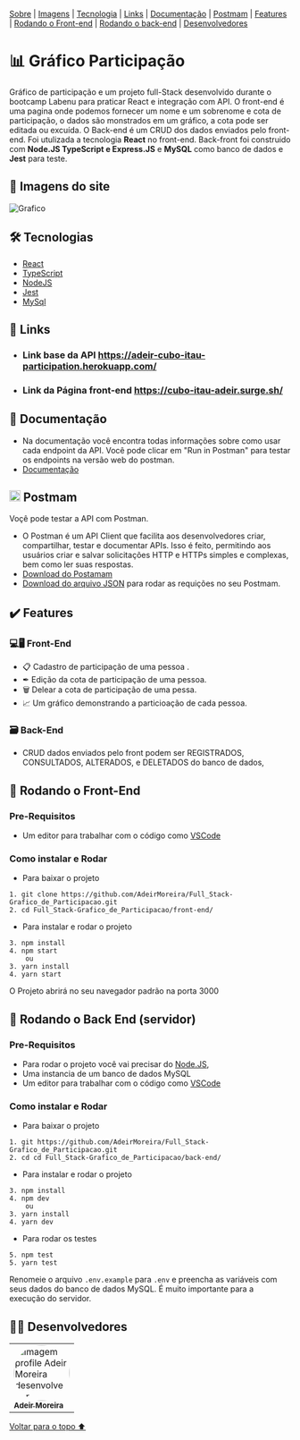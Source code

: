<p>
<a href="#sobre">Sobre</a> |
<a href="#imagens">Imagens</a> |
<a href="#tecnologia">Tecnologia</a> |
<a href="#link">Links</a> |
<a href="#documentação">Documentação</a> |
<a href="#postmam">Postmam</a> |
<a href="#features">Features</a> |
<a href="#front">Rodando o Front-end</a> |
<a href="#back">Rodando o back-end</a> |
<a href="#desenvolvedores">Desenvolvedores</a>
</p>

<h1 id="sobre">📊 Gráfico Participação</h1>

Gráfico de participação e um projeto full-Stack desenvolvido durante o bootcamp Labenu para praticar React e integração com API. O front-end é uma pagina onde podemos fornecer um nome e um sobrenome e cota de participação, o dados são monstrados em um gráfico, a cota pode ser editada ou excuída. O Back-end é um CRUD dos dados enviados pelo front-end. Foi utulizada a tecnologia **React** no front-end. Back-front foi construido com **Node.JS TypeScript e Express.JS** e **MySQL** como banco de dados e **Jest** para teste.

<h2 id="imagens">📱 Imagens do site</h2>

![Grafico](https://user-images.githubusercontent.com/98994187/182979752-3cedcefe-6ec8-4ebd-b419-d272f39be5b8.png)


<h2 id="tecnologia">🛠 Tecnologias</h2>

- [React](https://pt-br.reactjs.org/docs/getting-started.html)
- [TypeScript](https://www.typescriptlang.org/)
- [NodeJS](https://nodejs.org/en/docs/)
- [Jest](https://jestjs.io/pt-BR/docs/api)
- [MySql](https://dev.mysql.com/doc/)

<h2 id="link">🔗 Links</h2>

- ### Link base da API https://adeir-cubo-itau-participation.herokuapp.com/
- ### Link da Página front-end https://cubo-itau-adeir.surge.sh/


<h2 id="documentação">📃 Documentação</h2>

- Na documentação você encontra todas informações sobre como usar cada endpoint da API. Você pode clicar em "Run in Postman" para testar os endpoints na versão web do postman.
- [Documentação](https://documenter.getpostman.com/view/20351643/VUjLK6oJ)


<h2 id="postmam"> <img src="https://user-images.githubusercontent.com/98994187/182048033-f81fac19-1c26-45c0-96da-a5ffbc0defec.svg" height="20" width="20" alt="javascript logo"  /> Postmam</h2>

Voçê pode testar a API com Postman.
- O Postman é um API Client que facilita aos desenvolvedores criar, compartilhar, testar e documentar APIs. Isso é feito, permitindo aos usuários criar e salvar solicitações HTTP e HTTPs simples e complexas, bem como ler suas respostas.
- [Download do Postamam](https://www.postman.com/downloads/)
- [Download do arquivo JSON](https://github.com/future4code/silveira-Adeir-Maia/blob/rodada-cases-semana-(3)/Modulo-6/Semana-24/Cubo-Itau/Cubo-itau.postman_collection.json) para rodar as requições no seu Postmam.


<h2 id="features">✔️ Features</h2>

### 💻🖥 Front-End

- 📋 Cadastro de participação de uma pessoa .
- ✒ Edição da cota de participação de uma pessoa.
- 🗑 Delear a cota de participação de uma pessa.
- 📈 Um gráfico demonstrando a particioação de cada pessoa.

### 🗃 Back-End

- CRUD dados enviados pelo front podem ser REGISTRADOS, CONSULTADOS, ALTERADOS, e DELETADOS do banco de dados, 

<h2 id="front"> 🎲  Rodando o Front-End</h2>

### Pre-Requisitos

- Um editor para trabalhar com o código como [VSCode](https://code.visualstudio.com/)

### Como instalar e Rodar
* Para baixar o projeto
```
1. git clone https://github.com/AdeirMoreira/Full_Stack-Grafico_de_Participacao.git
2. cd Full_Stack-Grafico_de_Participacao/front-end/
```
* Para instalar e rodar o projeto
```
3. npm install
4. npm start
    ou
3. yarn install
4. yarn start
```
O Projeto abrirá no seu navegador padrão na porta 3000

<h2 id="back"> 🎲 Rodando o Back End (servidor)</h2>

### Pre-Requisitos

- Para rodar o projeto você vai precisar do [Node.JS](https://nodejs.org/en/download/),
- Uma instancia de um banco de dados MySQL
- Um editor para trabalhar com o código como [VSCode](https://code.visualstudio.com/)

### Como instalar e Rodar
* Para baixar o projeto
```
1. git https://github.com/AdeirMoreira/Full_Stack-Grafico_de_Participacao.git
2. cd cd Full_Stack-Grafico_de_Participacao/back-end/
```
* Para instalar e rodar o projeto
```
3. npm install
4. npm dev
    ou
3. yarn install
4. yarn dev
```
* Para rodar os testes 
```
5. npm test
5. yarn test
```

Renomeie o arquivo ```.env.example```  para ```.env``` e preencha as variáveis com seus dados do banco de dados MySQL. É muito importante para a execução do servidor.

<h2 id="desenvolvedores">👨‍💻 Desenvolvedores</h2>
<table>         
<td><a href="https://github.com/future4code/silveira-Adeir-Maia"><img style="border-radius: 50%;" src="https://avatars.githubusercontent.com/u/98994187?v=4" width="100px;" alt="Imagem profile Adeir Moreira desenvolvedor"/><br /><sub><b>Adeir Moreira</b></sub></a><br />   
</table>

<a href="#voltar">Voltar para o topo ⬆️</a>
